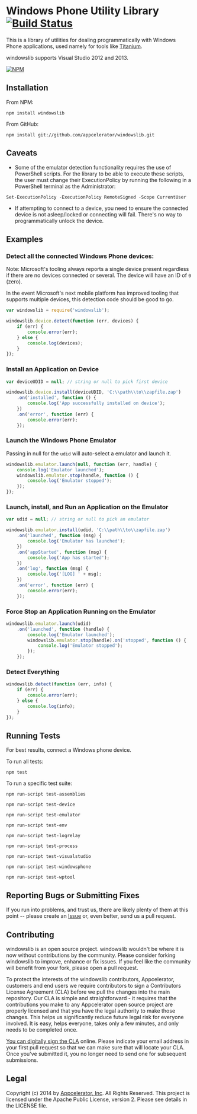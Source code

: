 # Windows Phone Utility Library [![Build Status](https://travis-ci.org/appcelerator/windowslib.svg?branch=master)](https://travis-ci.org/appcelerator/windowslib)

This is a library of utilities for dealing programmatically with Windows Phone applications,
used namely for tools like [Titanium](https://github.com/appcelerator/titanium).

windowslib supports Visual Studio 2012 and 2013.

[![NPM](https://nodei.co/npm/windowslib.png?downloads=true&stars=true)](https://nodei.co/npm/windowslib/)

## Installation

From NPM:

	npm install windowslib

From GitHub:

	npm install git://github.com/appcelerator/windowslib.git

## Caveats

- Some of the emulator detection functionality requires the use of PowerShell
  scripts. For the library to be able to execute these scripts, the user must
  change their ExecutionPolicy by running the following in a PowerShell
  terminal as the Administrator:
```
Set-ExecutionPolicy -ExecutionPolicy RemoteSigned -Scope CurrentUser
```

- If attempting to connect to a device, you need to ensure the connected device
  is not asleep/locked or connecting will fail. There's no way to
  programmatically unlock the device.

## Examples

### Detect all the connected Windows Phone devices:

Note: Microsoft's tooling always reports a single device present regardless if
there are no devices connected or several. The device will have an ID of `0`
(zero).

In the event Microsoft's next mobile platform has improved tooling that supports
multiple devices, this detection code should be good to go.

```javascript
var windowslib = require('windowslib');

windowslib.device.detect(function (err, devices) {
	if (err) {
		console.error(err);
	} else {
		console.log(devices);
	}
});
```

### Install an Application on Device

```javascript
var deviceUDID = null; // string or null to pick first device

windowslib.device.install(deviceUDID, 'C:\\path\\to\\zapfile.zap')
	.on('installed', function () {
		console.log('App successfully installed on device');
	})
	.on('error', function (err) {
		console.error(err);
	});
```

### Launch the Windows Phone Emulator

Passing in null for the `udid` will auto-select a emulator and launch it.

```javascript
windowslib.emulator.launch(null, function (err, handle) {
	console.log('Emulator launched');
	windowslib.emulator.stop(handle, function () {
		console.log('Emulator stopped');
	});
});
```

### Launch, install, and Run an Application on the Emulator

```javascript
var udid = null; // string or null to pick an emulator

windowslib.emulator.install(udid, 'C:\\path\\to\\zapfile.zap')
	.on('launched', function (msg) {
		console.log('Emulator has launched');
	})
	.on('appStarted', function (msg) {
		console.log('App has started');
	})
	.on('log', function (msg) {
		console.log('[LOG] ' + msg);
	})
	.on('error', function (err) {
		console.error(err);
	});
```

### Force Stop an Application Running on the Emulator

```javascript
windowslib.emulator.launch(udid)
	.on('launched', function (handle) {
		console.log('Emulator launched');
		windowslib.emulator.stop(handle).on('stopped', function () {
			console.log('Emulator stopped');
		});
	});
```

### Detect Everything

```javascript
windowslib.detect(function (err, info) {
	if (err) {
		console.error(err);
	} else {
		console.log(info);
	}
});
```

## Running Tests

For best results, connect a Windows phone device.

To run all tests:

```
npm test
```

To run a specific test suite:

```
npm run-script test-assemblies

npm run-script test-device

npm run-script test-emulator

npm run-script test-env

npm run-script test-logrelay

npm run-script test-process

npm run-script test-visualstudio

npm run-script test-windowsphone

npm run-script test-wptool
```

## Reporting Bugs or Submitting Fixes

If you run into problems, and trust us, there are likely plenty of them at this
point -- please create an [Issue](https://github.com/appcelerator/windowslib/issues)
or, even better, send us a pull request.

## Contributing

windowslib is an open source project. windowslib wouldn't be where it is now without
contributions by the community. Please consider forking windowslib to improve,
enhance or fix issues. If you feel like the community will benefit from your
fork, please open a pull request.

To protect the interests of the windowslib contributors, Appcelerator, customers
and end users we require contributors to sign a Contributors License Agreement
(CLA) before we pull the changes into the main repository. Our CLA is simple and
straightforward - it requires that the contributions you make to any
Appcelerator open source project are properly licensed and that you have the
legal authority to make those changes. This helps us significantly reduce future
legal risk for everyone involved. It is easy, helps everyone, takes only a few
minutes, and only needs to be completed once.

[You can digitally sign the CLA](http://bit.ly/app_cla) online. Please indicate
your email address in your first pull request so that we can make sure that will
locate your CLA.  Once you've submitted it, you no longer need to send one for
subsequent submissions.

## Legal

Copyright (c) 2014 by [Appcelerator, Inc](http://www.appcelerator.com). All
Rights Reserved. This project is licensed under the Apache Public License,
version 2. Please see details in the LICENSE file.

